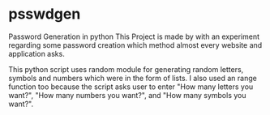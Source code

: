 # psswdgen
Password Generation in python
This Project is made by with an experiment regarding some password creation which method almost
every website and application asks.

This python script uses random module for generating random letters, symbols and numbers which were
in the form of lists. I also used an range function too because the script asks user to enter "How 
many letters you want?", "How many numbers you want?", and "How many symbols you want?".
